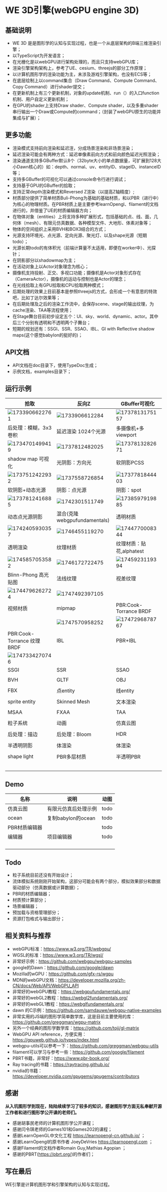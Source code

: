 # WE 3D引擎(webGPU engine 3D)

## 基础说明

* WE 3D 是是图形学的认知与实现过程，也是一个从底层架构的B端三维渲染引擎；
* 以TypeScript为开发语言；
* 在光栅化是以webGPU进行架构处理的，而且只支持webGPU库；
* 渲染引擎架构架构上，参考了UE、cesium、threejs的部分工作原理；
* 以计算机图形学的渲染功能为主，未涉及游戏引擎架构，也没有ECS等；
* 在底层绘制上以command集合（Draw Command、Compute Command、Copy Command）进行shader提交；
* 在更新机制上有三个更新机制，对象的update机制、run（）的入口function机制、用户自定义更新机制；
* 在GPU的shader上支持Draw shader、Compute shader，以及多重shader串行输出一个Draw或Compute的command；（封装了webGPU原生的功能并集成与扩展）；

## 更多功能

* 渲染模式支持前向渲染和延迟渲，分成场景渲染和非场景渲染；
* 延迟渲染可能会有两种方式：延迟单像素前向方式和前向颜色延迟光照渲染；
* 渲染通道支持多GBuffer默认8个（32byte大小的单点数据量，可扩展到128大小Dawn核心的）如：depth、normal、uv、entityID、stageID、instanceID等；
* 支持多GBuffer的可视化可以通过console命令行进行调试；
* 支持基于GPU的GBuffer的拾取；
* 支持正常depth渲染模式和Reversed Z渲染（以提高Z轴精度）;
* 材质部分提供了简单材质Buli-Phong为基础的基础材质，和以PBR（进行中）为核心的物理材质。在PBR材质上是主要参考learnOpengl、filament的文档进行的，并借鉴了UE的材质编辑器方向；
* 在物体对象（entities）上将支持多种扩展形式，包括基础的点、线、面，几何体（mesh）、有限元仿真数据、各种模型文件、大地形、体素对象等；
* 物体的空间组织上采用BVH和BOX3结合的方式；
* 光源支持环境光、点光源、定向光源、聚光灯、以及shape光源（短期todo）；
* 光源长期todo的有体积光（前端计算量不太适用，即便在worker中）、光探针；
* 在阴影部分以shadowmap为主；
* 在活动对象上以Actor对象理念为核心；
* 摄像机支持投射、正交、多视口功能；摄像机是Actor对象形式存在（CameraActor），摄像机的运动与控制也是Actor的理念；
* 在光线拾取上有GPU拾取和CPU拾取两种模式；
* 后期处理的效果上目前基本是参照threejs的方式，会形成一个有意思的特效吧，比如丁达尔效果等；
* 在后期处理及之后的渲染工作流中，会保存scene、stage的输出纹理，为cache渲染、TAA等流程使用；
* 在Stage舞台目前初步设定五个：UI、sky、world、dynamic、actor。其中后三个分别有透明和不透明两个子舞台；
* 短期的规划还有：SSGI、SSR、SSAO、IBL、GI with Reflective shadow maps(这个感觉babylon的挺好的)；

## API文档

* API文档在doc目录下，使用TypeDoc生成；
* 示例文档，examples目录下；

## 运行示例


| 拾取                                              | 反向Z                                             | GBuffer可视化                                     |
| ------------------------------------------------- | ------------------------------------------------- | ------------------------------------------------- |
| ![1733906622761](images/readme/1733906622761.png) | ![1733906612284](images/readme/1733906612284.png) | ![1737813175157](images/readme/1737813175157.png) |
| 后处理：模糊，3x3卷积                             | 延迟渲染 1024个光源                               | 多摄像机+多viewport                               |
| ![1734701499419](images/readme/1734701499419.png) | ![1737812482025](images/readme/1737812482025.png) | ![1737813282671](images/readme/1737813282671.png) |
| shadow map 可视化                                 | 光阴影：方向光                                    | 软阴影PCSS                                        |
| ![1737512422932](images/readme/1737512422932.png) | ![1737558726854](images/readme/1737558726854.png) | ![1737781844403](images/readme/1737781844403.png) |
| 软阴影+动态光源                                   | 阴影：点光源                                      | 阴影：spot                                        |
| ![1737812416885](images/readme/1737812416885.png) | ![1742301511749](images/readme/1742301511749.png) | ![1738597919885](images/readme/1738597919885.png) |
| 动态点光源阴影                                    | 混合(克隆webgpufundamentals)                      | 透明材质                                          |
| ![1742405930357](images/readme/1742405930357.png) | ![1746455119270](images/readme/1746455119270.png) | ![1744770008344](images/readme/1744770008344.png) |
| 透明渲染                                          | 纹理材质                                          | 纹理材质：贴花,alphatest                          |
| ![1745857053582](images/readme/1745857053582.png) | ![1746172722475](images/readme/1746172722475.png) | ![1745923119394](images/readme/1745923119394.png) |
| Blinn-Phong 高光贴图                              | 法线纹理                                          | 视差纹理                                          |
| ![1744796262724](images/readme/1744796262724.png) | ![1747492397105](images/readme/1747492397105.png) |                                                   |
| 视频材质                                          | mipmap                                            | PBR:Cook-Torrance BRDF                            |
|                                                   | ![1747570958252](images/readme/1747570958252.png) | ![1747296878767](images/readme/1747296878767.png) |
| PBR:Cook-Torrance 纹理BRDF                        | IBL                                               | PBR+IBL                                           |
| ![1747334270746](images/readme/1747334270746.png) |                                                   |                                                   |
| SSGI                                              | SSR                                               | SSAO                                              |
|                                                   |                                                   |                                                   |
| BVH                                               | GLTF                                              | OBJ                                               |
|                                                   |                                                   |                                                   |
| FBX                                               | 点entity                                          | 线entity                                          |
|                                                   |                                                   |                                                   |
| sprite entity                                    | Skinned Mesh                                      | 文本渲染                                          |
|                                                   |                                                   |                                                   |
| MSAA                                              | FXAA                                              | TAA                                               |
|                                                   |                                                   |                                                   |
| 粒子系统                                          | 动画                                              | 仿真云图                                          |
|                                                   |                                                   |                                                   |
| 后处理：描边                                      | 后处理：Bloom                                     | HDR                                               |
|                                                   |                                                   |                                                   |
| 半透明阴影                                        | 体渲染                                            | 体渲染                                            |
|                                                   |                                                   |                                                   |
| shape light                                       | PBR多层材质                                       | 半透明PBR                                         |
|                                                   |                                                   |                                                   |
|                                                   |                                                   |                                                   |
|                                                   |                                                   |                                                   |
|                                                   |                                                   |                                                   |
|                                                   |                                                   |                                                   |

## Demo


| 名称          | 说明                 | 动图 |
| ------------- | -------------------- | ---- |
| 仿真云图      | 有限元仿真后处理示例 | todo |
| ocean         | 复制babylon的ocean   | todo |
| PBR材质编辑器 |                      | todo |
| 编辑器        | 项目编辑器           | todo |
|               |                      |      |
|               |                      |      |
|               |                      |      |
|               |                      |      |

## Todo

* 粒子系统目前还没有开始设计；
* 流体模拟系统刚刚开始架构，这部分可能会有两个部分，模拟效果部分和数据驱动部分（仿真数据或计算数据）；
* PBR的材质编辑器；
* 材质预计算部分；
* 场景编辑器；
* 预加载与资格管理部分；
* 资源打包格式与输出部分；

## 相关资料与推荐

* webGPU标准：https://www.w3.org/TR/webgpu/
* WGSL的标准：https://www.w3.org/TR/wgsl/
* 非常好示例：https://github.com/webgpu/webgpu-samples
* google的Dawn：https://github.com/google/dawn
* Mozilla的wGPU：https://github.com/gfx-rs/wgpu
* MDN的webGPU文档：https://developer.mozilla.org/zh-CN/docs/Web/API/WebGPU_API
* 非常好的webGPU教程：https://webgpufundamentals.org/
* 非常好的webGL2教程：https://webgl2fundamentals.org/
* 非常好的webGL1教程：https://webglfundamentals.org/
* dawn 的C示例：https://github.com/samdauwe/webgpu-native-examples
* 非常实用的JS端的图形学简单数学库，这是目前主要使用的库：https://github.com/greggman/wgpu-matrix
* 另外一个经典的图形学数学库：https://github.com/toji/gl-matrix
* WebGPU API reference，方便实用：https://gpuweb.github.io/types/index.html
* webgpu-utils可以参考一下：https://github.com/greggman/webgpu-utils
* filament可以学习与参考一些：https://github.com/google/filament
* PBRT书籍，非常好：https://www.pbr-book.org/
* Ray tracing的书籍：https://raytracing.github.io/
* nvidia的书籍：https://developer.nvidia.com/gpugems/gpugems/contributors

## 感谢

**从入坑图形学到现在，陆陆续续学习了较多的知识，感谢图形学方面无私奉献开源工作者和进行图形学公开课的老师们。**

* 感谢胡事民老师的计算机图形学公开课程；
* 感谢闫令琪老师的Games101和Games202的课程；
* 感谢LearnOpenGL中文化工程 https://learnopengl-cn.github.io/ ；
* 感谢LearnOpengl的原书作者 JoeyDeVries https://learnopengl.com ；
* 感谢Filament的文档作者Romain Guy,Mathias Agopian ；
* 感谢的PBRT(https://pbrt.org/)的作者们；

## 写在最后

WE引擎是计算机图形学和引擎架构的认知与实现过程。
